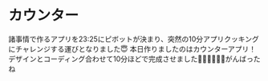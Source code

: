 # カウンター

諸事情で作るアプリを23:25にピボットが決まり、突然の10分アプリクッキングにチャレンジする運びとなりました😇
本日作りましたのはカウンターアプリ！
デザインとコーディング合わせて10分ほどで完成させました👩🏻‍💻👨🏻‍💻がんばったね
